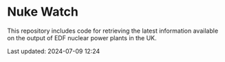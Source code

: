 # Nuke Watch

This repository includes code for retrieving the latest information available on the output of EDF nuclear power plants in the UK.

Last updated: 2024-07-09 12:24